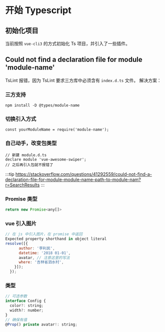 # 开始 Typescript
## 初始化项目
当前按照 ` vue-cli3 ` 的方式初始化 Ts 项目，并引入了一些插件。
## Could not find a declaration file for module 'module-name'
TsLint 报错，因为 TsLint 要求三方库中必须含有 ` index.d.ts ` 文件。
解决方案：
### 三方支持
```
npm install -D @types/module-name
```
### 切换引入方式
```
const yourModuleName = require('module-name');
```
### 自己动手，改变包类型
```
// 新建 module.d.ts
declare module 'vue-awesome-swiper';
// 之后再引入包就不报错了
```
:::tip
https://stackoverflow.com/questions/41292559/could-not-find-a-declaration-file-for-module-module-name-path-to-module-nam?r=SearchResults
:::

### Promise 类型
```javascript
return new Promise<any[]>
```
### vue 引入图片
```javascript
// 在 js 中引入图片，在 promise 中返回
Expected property shorthand in object literal
resolve([{
      author: '李利民',
      datetime: '2018 01-01',
      avatar, // 注意这里的写法
      where: '吉林省泗水村',
    }]);
  });
```
### 类型
```javascript
// 可选参数
interface Config {
  color?: string;
  width?: number;
}
// 确保有值
@Prop() private avatar!: string;
```